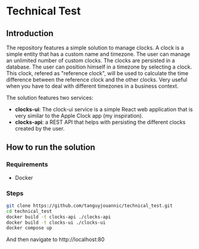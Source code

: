 # Technical Test

## Introduction

The repository features a simple solution to manage clocks. A clock is a simple entity that has a custom name and timezone. The user can manage an unlimited number of custom clocks. 
The clocks are persisted in a database.
The user can position himself in a timezone by selecting a clock.
This clock, refered as "reference clock", will be used to calculate the time difference between the reference clock and the other clocks.
Very useful when you have to deal with different timezones in a business context.

The solution features two services: 
- **clocks-ui**: The clock-ui service is a simple React web application that is very similar to the Apple Clock app (my inspiration).
- **clocks-api**: a REST API that helps with persisting the different clocks created by the user.

## How to run the solution

### Requirements

- Docker

### Steps

```bash
git clone https://github.com/tanguyjouannic/technical_test.git
cd technical_test
docker build -t clocks-api ./clocks-api
docker build -t clocks-ui ./clocks-ui
docker compose up
```

And then navigate to http://localhost:80